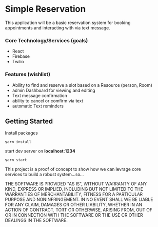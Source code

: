 # Simple Reservation

This application will be a basic reservation system for booking appointments and interacting with via text message.

### Core Technology/Services (goals)
* React
* Firebase
* Twilio

### Features (wishlist)
* Ability to find and reserve a slot based on a Resource (person, Room)
* admin Dashboard for viewing and editing
* Text message confirmation
* ability to cancel or comfirm via text
* automatic Text reminders


## Getting Started

Install packages 
```
yarn install
```

start dev server on **localhost:1234**
```
yarn start
```



This project is a proof of concept to show how we can levrage core services to build a robust system...so...

THE SOFTWARE IS PROVIDED "AS IS", WITHOUT WARRANTY OF ANY KIND, EXPRESS OR IMPLIED, INCLUDING BUT NOT LIMITED TO THE WARRANTIES OF MERCHANTABILITY, FITNESS FOR A PARTICULAR PURPOSE AND NONINFRINGEMENT. IN NO EVENT SHALL WE BE LIABLE FOR ANY CLAIM, DAMAGES OR OTHER LIABILITY, WHETHER IN AN ACTION OF CONTRACT, TORT OR OTHERWISE, ARISING FROM, OUT OF OR IN CONNECTION WITH THE SOFTWARE OR THE USE OR OTHER DEALINGS IN THE SOFTWARE.